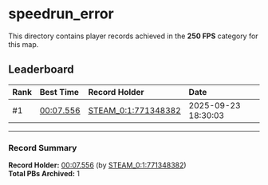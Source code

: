 # speedrun_error

This directory contains player records achieved in the **250 FPS** category for this map.

## Leaderboard

| Rank | Best Time | Record Holder | Date                |
| :--- | :-------- | :------------ | :------------------ |
| #1   | [00:07.556](./00007556_STEAM_0_1_771348382_20250923-183003.zip) | [STEAM_0:1:771348382](https://speedrun16.com/profile/STEAM_0:1:771348382)   | 2025-09-23 18:30:03 |

---

### Record Summary
**Record Holder:** [00:07.556](./00007556_STEAM_0_1_771348382_20250923-183003.zip) (by [STEAM_0:1:771348382](https://speedrun16.com/profile/STEAM_0:1:771348382))  
**Total PBs Archived:** 1